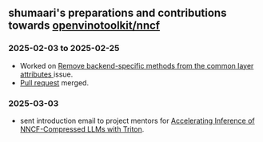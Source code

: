 ## shumaari's preparations and contributions towards [openvinotoolkit/nncf](https://www.github.com/openvinotoolkit/nncf)

### 2025-02-03 to 2025-02-25
- Worked on [Remove backend-specific methods from the common layer attributes ](https://www.github.com/openvinotoolkit/nncf/issues/3249) issue.
- [Pull request](https://www.github.com/openvinotoolkit/nncf/pull/3287) merged.

### 2025-03-03
- sent introduction email to project mentors for [Accelerating Inference of NNCF-Compressed LLMs with Triton](https://www.github.com/openvinotoolkit/openvino/wiki/Project-ideas-for-2025#14-accelerating-inference-of-nncf-compressed-llms-with-triton).
